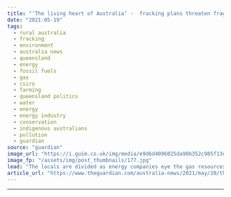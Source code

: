 ```yaml
---
title: "‘The living heart of Australia’ -  fracking plans threaten fragile channel country"
date: "2021-05-19"
tags: 
  - rural australia
  - fracking
  - environment
  - australia news
  - queensland
  - energy
  - fossil fuels
  - gas
  - csiro
  - farming
  - queensland politics
  - water
  - energy
  - energy industry
  - conservation
  - indigenous australians
  - pollution
  - guardian
source: "guardian"
image_url: "https://i.guim.co.uk/img/media/e9d6d4096025da90b352c985f13ef939de4e37ec/0_182_4500_2700/master/4500.jpg?width=460&quality=85&auto=format&fit=max&s=6168744c08af14babf40036ad1f9abc7"
image_fp: "/assets/img/post_thumbnails/177.jpg"
lead: "The locals are divided as energy companies eye the gas resources buried kilometres below the sensitive Queensland floodplain regionRead more of our Modern Outback series hereSign up for email notifications from our Modern Outback seriesDude Kidd’s ut..."
article_url: "https://www.theguardian.com/australia-news/2021/may/20/the-living-heart-of-australia-fracking-plans-threaten-fragile-channel-country"
---
```


---
